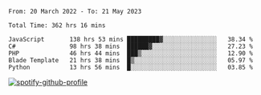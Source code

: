 <!--START_SECTION:waka-->

```text
From: 20 March 2022 - To: 21 May 2023

Total Time: 362 hrs 16 mins

JavaScript       138 hrs 53 mins █████████▓░░░░░░░░░░░░░░░   38.34 %
C#               98 hrs 38 mins  ██████▓░░░░░░░░░░░░░░░░░░   27.23 %
PHP              46 hrs 44 mins  ███▒░░░░░░░░░░░░░░░░░░░░░   12.90 %
Blade Template   21 hrs 38 mins  █▒░░░░░░░░░░░░░░░░░░░░░░░   05.97 %
Python           13 hrs 56 mins  █░░░░░░░░░░░░░░░░░░░░░░░░   03.85 %
```

<!--END_SECTION:waka-->
[![spotify-github-profile](https://spotify-github-profile.vercel.app/api/view?uid=c00zprrvy9xiloa9qnco3hmng&cover_image=true&theme=novatorem&show_offline=false&background_color=121212&bar_color=53b14f&bar_color_cover=false)](https://spotify-github-profile.vercel.app/api/view?uid=c00zprrvy9xiloa9qnco3hmng&redirect=true)
